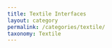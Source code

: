 ```yaml
---
title: Textile Interfaces
layout: category
permalink: /categories/textile/
taxonomy: Textile
---
```

